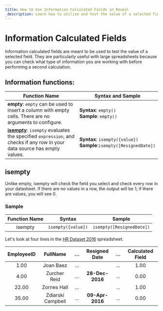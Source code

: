 ```yaml
---
title: How to Use Information Calculated Fields in Reveal 
_description: Learn how to utilize and test the value of a selected field through Information Calculated Fields.
---
```


# Information Calculated Fields

Information calculated fields are meant to be used to test the value of
a selected field. They are particularly useful with large spreadsheets because you can check what type of information you are working with before performing a second calculation.

## Information functions:

| **Function Name**                                                                                                                    | **Syntax and Sample**                                               |
|--------------------------------------------------------------------------------------------------------------------------------------|---------------------------------------------------------------------|
| **empty**: `empty` can be used to insert a column with empty cells. There are no arguments to configure.                             | **Syntax**: `empty()`<br/>**Sample**: `empty()`                     |
| [**isempty**](#isempty): `isempty` evaluates the specified `expression`, and checks if any row in your data source has empty values. | **Syntax**: `isempty({value})`<br/>**Sample**:`isempty([ResignedDate])` |




## isempty

Unlike empty, isempty will check the field you select and check every
row in your datasheet. If there are no values in a row, the output will
be 1; if there are values, you will see 0.

### Sample

| Function Name | Syntax             | Sample                    |
| :-----------: | :----------------: | :-----------------------: |
| isempty       | `isempty({value})` | `isempty([ResignedDate])` |

Let's look at four lines in the <a href="/data/HR%20Dataset_2016.xlsx" download>HR Dataset 2016</a> spreadsheet.

| EmployeeID | FullName          | …​ | Resigned Date   | …​ | Calculated Field |
| :--------: | :---------------: | :--: | :-------------: | :--: | :--------------: |
| 1.00       | Joan Baez         | …​ |                 | …​ | 1.00             |
| 4.00       | Zurcher Reid      | …​ | **28-Dec-2016** | …​ | 0.00             |
| 22.00      | Zornes Hall       | …​ |                 | …​ | 1.00             |
| 35.00      | Zdiarski Campbell | …​ | **09-Apr-2016** | …​ | 0.00             |
